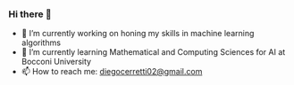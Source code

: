 ### Hi there 👋

- 🔭 I’m currently working on honing my skills in machine learning algorithms
- 🌱 I’m currently learning Mathematical and Computing Sciences for AI at Bocconi University
- 📫 How to reach me: diegocerretti02@gmail.com
